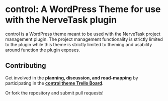 # control: A WordPress Theme for use with the NerveTask plugin

control is a WordPress theme meant to be used with the NerveTask project management plugin. The project management functionality is strictly limited to the plugin while this theme is strictly limited to theming and usability around function the plugin exposes.

## Contributing

Get involved in the **planning, discussion, and road-mapping** by participating in the **[control theme Trello Board](trello)**.

Or fork the repository and submit pull requests!

[control]: https://github.com/NerveTask/control
[nervetask]: https://github.com/NerveTask/nervetask
[trello]: https://trello.com/b/BsOdiacO/control

